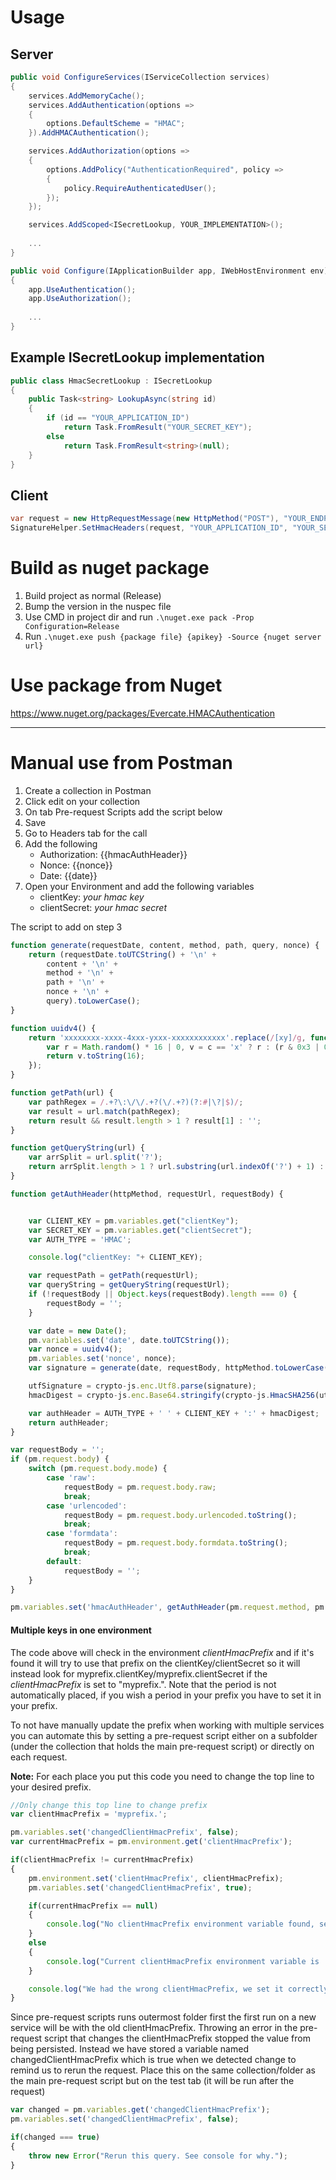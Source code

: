 # Usage
## Server
```csharp
public void ConfigureServices(IServiceCollection services)
{
    services.AddMemoryCache();
    services.AddAuthentication(options =>
    {
        options.DefaultScheme = "HMAC";
    }).AddHMACAuthentication();

    services.AddAuthorization(options =>
    {
        options.AddPolicy("AuthenticationRequired", policy =>
        {
            policy.RequireAuthenticatedUser();
        });
    });

    services.AddScoped<ISecretLookup, YOUR_IMPLEMENTATION>();
    
    ...
}

public void Configure(IApplicationBuilder app, IWebHostEnvironment env)
{
    app.UseAuthentication();
    app.UseAuthorization();
    
    ...
}

```
## Example ISecretLookup implementation
```csharp
public class HmacSecretLookup : ISecretLookup
{
    public Task<string> LookupAsync(string id)
    {
        if (id == "YOUR_APPLICATION_ID")
            return Task.FromResult("YOUR_SECRET_KEY");
        else
            return Task.FromResult<string>(null);
    }
}

````

## Client
```csharp
var request = new HttpRequestMessage(new HttpMethod("POST"), "YOUR_ENDPOINT");
SignatureHelper.SetHmacHeaders(request, "YOUR_APPLICATION_ID", "YOUR_SECRET_KEY", "PAYLOAD");
```

# Build as nuget package
1. Build project as normal (Release)
2. Bump the version in the nuspec file
3. Use CMD in project dir and run `.\nuget.exe pack -Prop Configuration=Release`
4. Run `.\nuget.exe push {package file} {apikey} -Source {nuget server url}`

# Use package from Nuget
https://www.nuget.org/packages/Evercate.HMACAuthentication


-----------------------------------

# Manual use from Postman
1. Create a collection in Postman
2. Click edit on your collection
3. On tab Pre-request Scripts add the script below
4. Save
5. Go to Headers tab for the call
6. Add the following
    * Authorization: {{hmacAuthHeader}}
    * Nonce: {{nonce}}
    * Date: {{date}}
7. Open your Environment and add the following variables
    * clientKey: *your hmac key*
    * clientSecret: *your hmac secret*

The script to add on step 3
```js
function generate(requestDate, content, method, path, query, nonce) {
    return (requestDate.toUTCString() + '\n' +
        content + '\n' +
        method + '\n' +
        path + '\n' +
        nonce + '\n' +
        query).toLowerCase();
}

function uuidv4() {
    return 'xxxxxxxx-xxxx-4xxx-yxxx-xxxxxxxxxxxx'.replace(/[xy]/g, function (c) {
        var r = Math.random() * 16 | 0, v = c == 'x' ? r : (r & 0x3 | 0x8);
        return v.toString(16);
    });
}

function getPath(url) {
    var pathRegex = /.+?\:\/\/.+?(\/.+?)(?:#|\?|$)/;
    var result = url.match(pathRegex);
    return result && result.length > 1 ? result[1] : '';
}

function getQueryString(url) {
    var arrSplit = url.split('?');
    return arrSplit.length > 1 ? url.substring(url.indexOf('?') + 1) : '';
}

function getAuthHeader(httpMethod, requestUrl, requestBody) {


    var CLIENT_KEY = pm.variables.get("clientKey");
    var SECRET_KEY = pm.variables.get("clientSecret");
    var AUTH_TYPE = 'HMAC';

    console.log("clientKey: "+ CLIENT_KEY);

    var requestPath = getPath(requestUrl);
    var queryString = getQueryString(requestUrl);
    if (!requestBody || Object.keys(requestBody).length === 0) {
        requestBody = '';
    }

    var date = new Date();
    pm.variables.set('date', date.toUTCString());
    var nonce = uuidv4();
    pm.variables.set('nonce', nonce);
    var signature = generate(date, requestBody, httpMethod.toLowerCase(), requestPath, queryString, nonce);

    utfSignature = crypto-js.enc.Utf8.parse(signature);
    hmacDigest = crypto-js.enc.Base64.stringify(crypto-js.HmacSHA256(utfSignature, SECRET_KEY));

    var authHeader = AUTH_TYPE + ' ' + CLIENT_KEY + ':' + hmacDigest;
    return authHeader;
}

var requestBody = '';
if (pm.request.body) {
    switch (pm.request.body.mode) {
        case 'raw':
            requestBody = pm.request.body.raw;
            break;
        case 'urlencoded':
            requestBody = pm.request.body.urlencoded.toString();
            break;
        case 'formdata':
            requestBody = pm.request.body.formdata.toString();
            break;
        default:
            requestBody = '';
    }
}

pm.variables.set('hmacAuthHeader', getAuthHeader(pm.request.method, pm.request.url.toString(), requestBody));
````

#### Multiple keys in one environment
The code above will check in the environment *clientHmacPrefix* and if it's found it will try to use that prefix on the clientKey/clientSecret so it will instead look for myprefix.clientKey/myprefix.clientSecret if the *clientHmacPrefix* is set to "myprefix.". Note that the period is not automatically placed, if you wish a period in your prefix you have to set it in your prefix.

To not have manually update the prefix when working with multiple services you can automate this by setting a pre-request script either on a subfolder (under the collection that holds the main pre-request script) or directly on each request.

**Note:** For each place you put this code you need to change the top line to your desired prefix.
```js
//Only change this top line to change prefix
var clientHmacPrefix = 'myprefix.';

pm.variables.set('changedClientHmacPrefix', false);
var currentHmacPrefix = pm.environment.get('clientHmacPrefix');

if(clientHmacPrefix != currentHmacPrefix)
{
    pm.environment.set('clientHmacPrefix', clientHmacPrefix);
    pm.variables.set('changedClientHmacPrefix', true);

    if(currentHmacPrefix == null)
    {
        console.log("No clientHmacPrefix environment variable found, setting new clientHmacPrefix to: '"+clientHmacPrefix+"'");
    }
    else
    {
        console.log("Current clientHmacPrefix environment variable is '" + currentHmacPrefix + "' we are changing it to: '"+clientHmacPrefix+"'");
    }

    console.log("We had the wrong clientHmacPrefix, we set it correctly now but you have to rerun this query!");
}
````

Since pre-request scripts runs outermost folder first the first run on a new service will be with the old clientHmacPrefix. Throwing an error in the pre-request script that changes the clientHmacPrefix stopped the value from being persisted.
Instead we have stored a variable named changedClientHmacPrefix which is true when we detected change to remind us to rerun the request.
Place this on the same collection/folder as the main pre-request script but on the test tab (it will be run after the request)

```js
var changed = pm.variables.get('changedClientHmacPrefix');
pm.variables.set('changedClientHmacPrefix', false);

if(changed === true)
{
    throw new Error("Rerun this query. See console for why.");
}
````
